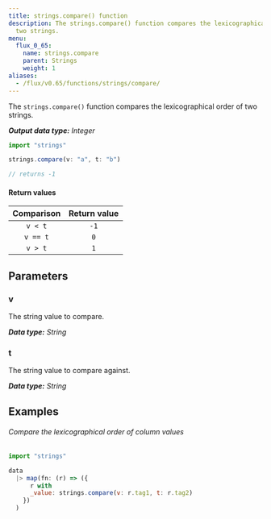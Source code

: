 ```yaml
---
title: strings.compare() function
description: The strings.compare() function compares the lexicographical order of
  two strings.
menu:
  flux_0_65:
    name: strings.compare
    parent: Strings
    weight: 1
aliases:
  - /flux/v0.65/functions/strings/compare/
---
```


The `strings.compare()` function compares the lexicographical order of two strings.

_**Output data type:** Integer_

```js
import "strings"

strings.compare(v: "a", t: "b")

// returns -1
```

#### Return values
| Comparison | Return value |
|:----------:|:------------:|
| `v < t`    | `-1`         |
| `v == t`   | `0`          |
| `v > t`    | `1`          |

## Parameters

### v
The string value to compare.

_**Data type:** String_

### t
The string value to compare against.

_**Data type:** String_

## Examples

###### Compare the lexicographical order of column values
```js
import "strings"

data
  |> map(fn: (r) => ({
      r with
      _value: strings.compare(v: r.tag1, t: r.tag2)
    })
  )  
```

